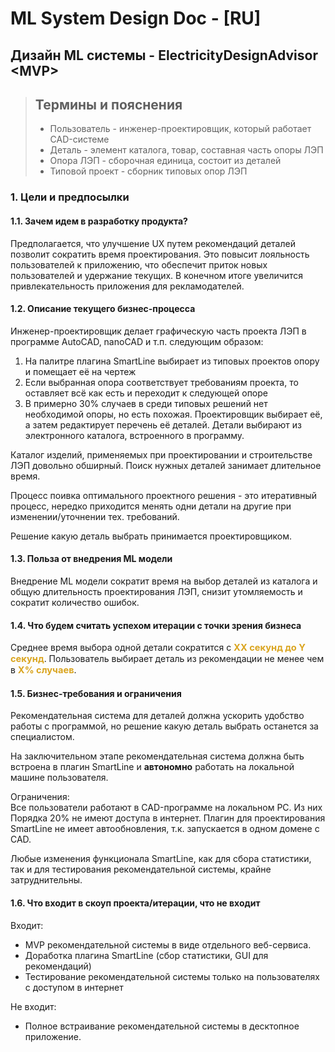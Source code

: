 # ML System Design Doc - [RU]
## Дизайн ML системы - ElectricityDesignAdvisor \<MVP\>

> ## Термины и пояснения
> - Пользователь - инженер-проектировщик, который работает CAD-системе
> - Деталь - элемент каталога, товар, составная часть опоры ЛЭП
> - Опора ЛЭП - сборочная единица, состоит из деталей
> - Типовой проект - сборник типовых опор ЛЭП

### 1. Цели и предпосылки
#### 1.1. Зачем идем в разработку продукта?
Предполагается, что улучшение UX путем рекомендаций деталей позволит сократить время проектирования.
Это повысит лояльность пользователей к приложению, что обеспечит приток новых пользователей и удержание текущих.
В конечном итоге увеличится привлекательность приложения для рекламодателей.

#### 1.2. Описание текущего бизнес-процесса
Инженер-проектировщик делает графическую часть проекта ЛЭП в программе AutoCAD, nanoCAD и т.п. следующим образом:
1. На палитре плагина SmartLine выбирает из типовых проектов опору и помещает её на чертеж
2. Если выбранная опора соответствует требованиям проекта, то оставляет всё как есть и переходит к следующей опоре
3. В примерно 30% случаев в среди типовых решений нет необходимой опоры, но есть похожая. Проектировщик выбирает её, а затем редактирует перечень её деталей. Детали выбирают из электронного каталога, встроенного в программу.

Каталог изделий, применяемых при проектировании и строительстве ЛЭП довольно обширный.
Поиск нужных деталей занимает длительное время.

Процесс поивка оптимального проектного решения - это итеративный процесс, нередко приходится менять одни детали на другие при изменении/уточнении тех. требований.

Решение какую деталь выбрать принимается проектировщиком.

#### 1.3. Польза от внедрения ML модели
Внедрение ML модели сократит время на выбор деталей из каталога и общую длительность проектирования ЛЭП,
снизит утомляемость и сократит количество ошибок.

#### 1.4. Что будем считать успехом итерации с точки зрения бизнеса
Среднее время выбора одной детали сократится с <span style="font-size: 11pt; color: goldenrod; font-weight:bold">ХХ секунд до Y секунд</span>.
Пользователь выбирает деталь из рекомендации не менее чем в
<span style="font-size: 11pt; color: goldenrod; font-weight:bold">Х% случаев</span>.

#### 1.5. Бизнес-требования и ограничения
Рекомендательная система для деталей должна ускорить удобство работы с программой, но решение какую деталь выбрать останется за специалистом.

На заключительном этапе рекомендательная система должна быть встроена в плагин SmartLine и **автономно** работать на локальной машине пользователя.

Ограничения:  
Все пользователи работают в CAD-программе на локальном PC. Из них Порядка 20% не имеют доступа в интернет.
Плагин для проектирования SmartLine не имеет автообновления, т.к. запускается в одном домене с CAD.

Любые изменения функционала SmartLine, как для сбора статистики, так и для тестирования рекомендательной системы, крайне затруднительны.



#### 1.6. Что входит в скоуп проекта/итерации, что не входит
Входит:
- MVP рекомендательной системы в виде отдельного веб-сервиса. 
- Доработка плагина SmartLine (сбор статистики, GUI для рекомендаций)
- Тестирование рекомендательной системы только на пользователях с доступом в интернет

Не входит:  
- Полное встраивание рекомендательной системы в десктопное приложение.